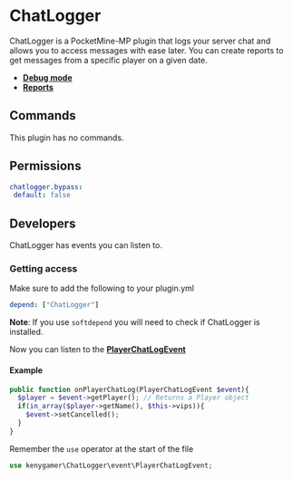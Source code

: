 # ChatLogger

ChatLogger is a PocketMine-MP plugin that logs your server chat and allows you to access messages with ease later. You can create reports to get messages from a specific player on a given date.

- [**Debug mode**](https://github.com/kenygamer/pmmp-plugins/wiki/ChatLogger's-debug-mode)
- [**Reports**](https://github.com/kenygamer/pmmp-plugins/wiki/ChatLogger's-reports)

## Commands
This plugin has no commands.
## Permissions
```yaml
chatlogger.bypass:
 default: false
```

## Developers
ChatLogger has events you can listen to.
### Getting access
Make sure to add the following to your plugin.yml
```yml
depend: ["ChatLogger"]
```
**Note**: If you use `softdepend` you will need to check if ChatLogger is installed.

Now you can listen to the [**PlayerChatLogEvent**](https://github.com/kenygamer/pmmp-plugins/blob/master/ChatLogger/src/kenygamer/ChatLogger/event/PlayerChatLogEvent.php)
#### Example 
```php
public function onPlayerChatLog(PlayerChatLogEvent $event){
  $player = $event->getPlayer(); // Returns a Player object
  if(in_array($player->getName(), $this->vips)){
    $event->setCancelled();
  }
}
```

Remember the `use` operator at the start of the file
```php
use kenygamer\ChatLogger\event\PlayerChatLogEvent;
```

